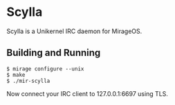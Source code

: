 # Scylla

Scylla is a Unikernel IRC daemon for MirageOS.

## Building and Running

    $ mirage configure --unix
    $ make
    $ ./mir-scylla

Now connect your IRC client to 127.0.0.1:6697 using TLS.
